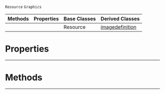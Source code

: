  `Resource` `Graphics`



|Methods|Properties|Base Classes|Derived Classes|
|---|---|---|---|
| | |Resource|[imagedefinition](https://plasmaengine.github.io/PlasmaDocs/Plasma1/C++/code_reference/class_reference/imagedefinition.md)|


 #  Properties


---  
 #  Methods


---  
 

 